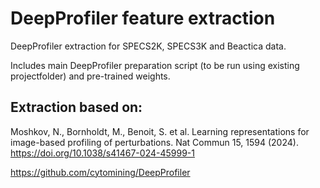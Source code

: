 # DeepProfiler feature extraction


DeepProfiler extraction for SPECS2K, SPECS3K and Beactica data.

Includes main DeepProfiler preparation script (to be run using existing projectfolder) and pre-trained weights.

## Extraction based on:

Moshkov, N., Bornholdt, M., Benoit, S. et al. Learning representations for image-based profiling of perturbations. Nat Commun 15, 1594 (2024). https://doi.org/10.1038/s41467-024-45999-1

https://github.com/cytomining/DeepProfiler
